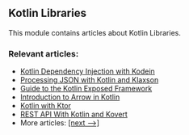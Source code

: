 ## Kotlin Libraries

This module contains articles about Kotlin Libraries.

### Relevant articles:

- [Kotlin Dependency Injection with Kodein](https://www.baeldung.com/kotlin-kodein-dependency-injection)
- [Processing JSON with Kotlin and Klaxson](https://www.baeldung.com/kotlin-json-klaxson)
- [Guide to the Kotlin Exposed Framework](https://www.baeldung.com/kotlin-exposed-persistence)
- [Introduction to Arrow in Kotlin](https://www.baeldung.com/kotlin/kotlin-arrow)
- [Kotlin with Ktor](https://www.baeldung.com/kotlin-ktor)
- [REST API With Kotlin and Kovert](https://www.baeldung.com/kotlin/kotlin-kovert)
- More articles: [[next -->]](/kotlin-libraries-2)
